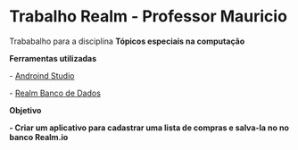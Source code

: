 # Trabalho Realm - Professor Mauricio
<p>Trababalho para a disciplina <b>Tópicos especiais na computação </b> </p>
<p><b>Ferramentas utilizadas</b></p>
<p>- <a href="https://developer.android.com/studio/index.html?hl=pt-br">Androind Studio</a></p>
<p>- <a href="https://realm.io/">Realm Banco de Dados</a></p>

<p><b>Objetivo<b></p>
<p> - Criar um aplicativo para  cadastrar uma lista de compras e salva-la no no banco Realm.io</p>
